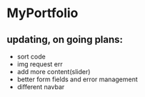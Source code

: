 # MyPortfolio

## updating, on going plans:

- sort code
- img request err
- add more content(slider)
- better form fields and error management
- different navbar
